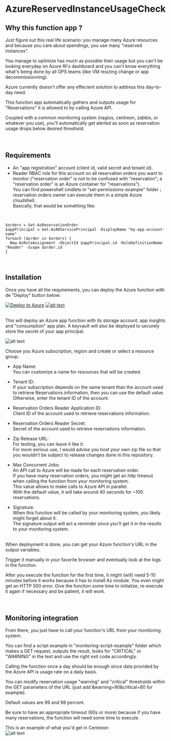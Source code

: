# AzureReservedInstanceUsageCheck
  
## Why this function app ?
Just figure out this real life scenario: you manage many Azure resources and because you care about spendings, you use many "reserved instances".  
  
You manage to optimize has much as possible their usage but you can't be looking everyday on Azure RI's dashboard and you can't know everything what's being done by all OPS teams (like VM resizing change or app decommissionning).  
  
Azure currently doesn't offer any effecient solution to address this day-to-day need.  
  
This function app automatically gathers and outputs usage for "Reservations" it is allowed to by calling Azure API.  
  
Coupled with a common monitoring system (nagios, centreon, zabbix, or whatever you use), you'll automatically get alerted as soon as reservation usage drops below desired threshold.  
</br>
</br>

## Requirements
* An "app registration" account (client id, valid secret and tenant id).  
* Reader RBAC role for this account on all reservation orders you want to monitor ("reservation order" is not to be confused with "reservation"; a "reservation order" is an Azure container for "reservations").  
You can find powershell cmdlets in "set-permissions-example" folder ; reservation orders owner can execute them in a simple Azure cloudshell.  
Basically, that would be something like:  
</br>

    $orders = Get-AzReservationOrder  
    $appPrincipal = Get-AzADServicePrincipal -DisplayName "my-app-account-name"  
    foreach ($order in $orders) {  
      New-AzRoleAssignment -ObjectId $appPrincipal.id -RoleDefinitionName "Reader" -Scope $order.id  
    }  
</br>

## Installation
Once you have all the requirements, you can deploy the Azure function with de "Deploy" button below:  
  
[![Deploy to Azure](https://aka.ms/deploytoazurebutton)](https://portal.azure.com/#create/Microsoft.Template/uri/https%3A%2F%2Fraw.githubusercontent.com%2Fmatoy%2FAzureReservedInstanceUsageCheck%2Fmain%2Farm-template%2FAzureReservedInstanceUsageCheck.json) [![alt text](http://armviz.io/visualizebutton.png)](http://armviz.io/#/?load=https://raw.githubusercontent.com/matoy/AzureReservedInstanceUsageCheck/main/arm-template/AzureReservedInstanceUsageCheck.json)  
  
</br>
This will deploy an Azure app function with its storage account, app insights and "consumption" app plan.  
A keyvault will also be deployed to securely store the secret of your app principal.  
  
![alt text](https://github.com/matoy/AzureReservedInstanceUsageCheck/blob/main/img/screenshot1.png?raw=true)  
  
Choose you Azure subscription, region and create or select a resource group.  
  
* App Name:  
You can customize a name for resources that will be created.  
  
* Tenant ID:  
If your subscription depends on the same tenant than the account used to retrieve Reservations information, then you can use the default value.  
Otherwise, enter the tenant ID of the account.  
  
* Reservation Orders Reader Application ID:  
Client ID of the account used to retrieve reservations information.  
  
* Reservation Orders Reader Secret:  
Secret of the account used to retrieve reservations information.  
  
* Zip Release URL:  
For testing, you can leave it like it.  
For more serious use, I would advise you host your own zip file so that you wouldn't be subject to release changes done in this repository.  
  
* Max Concurrent Jobs:  
An API call to Azure will be made for each reservation order.  
If you have many reservation orders, you might get an http timeout when calling the function from your monitoring system.  
This value allows to make <value> calls to Azure API in parallel.  
With the default value, it will take around 40 seconds for ~100 reservations.  
  
* Signature:  
When this function will be called by your monitoring system, you likely might forget about it.  
The signature output will act a reminder since you'll get it in the results to your monitoring system.  
  
</br>
When deployment is done, you can get your Azure function's URL in the output variables.  
  
Trigger it manually in your favorite browser and eventually look at the logs in the function.  
  
After you execute the function for the first time, it might (will) need 5-10 minutes before it works because it has to install Az module. You even might get an HTTP 500 error. Give the function some time to initialize, re-execute it again if necessary and be patient, it will work.  
</br>
</br>

## Monitoring integration  
From there, you just have to call your function's URL from your monitoring system.  
  
You can find a script example in "monitoring-script-example" folder which makes a GET request, outputs the result, looks for "CRITICAL" or "WARNING" in the text and use the right exit code accordingly.  
  
Calling the function once a day should be enough since data provided by the Azure API is usage rate on a daily basis.  
  
You can modify reservation usage "warning" and "critical" thresholds within the GET parameters of the URL (just add &warning=90&critical=80 for example).  
  
Default values are 99 and 98 percent.  
  
Be sure to have an appropriate timeout (60s or more) because if you have many reservations, the function will need some time to execute.  
  
This is an example of what you'd get in Centreon:  
![alt text](https://github.com/matoy/AzureReservedInstanceUsageCheck/blob/main/img/screenshot2.png?raw=true)  
  
